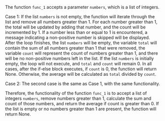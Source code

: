 The function `func_1` accepts a parameter `numbers`, which is a list of integers. 

Case 1: If the list `numbers` is not empty, the function will iterate through the list and remove all numbers greater than 1. For each number greater than 1, the total will be updated by adding that number, and the count will be incremented by 1. If a number less than or equal to 1 is encountered, a message indicating a non-positive number is skipped will be displayed. After the loop finishes, the list `numbers` will be empty, the variable `total` will contain the sum of all numbers greater than 1 that were removed, the variable `count` will represent the count of numbers greater than 1, and there will be no non-positive numbers left in the list. If the list `numbers` is initially empty, the loop will not execute, and `total` and `count` will remain 0. In all cases, after the if-else block executes, if `count` is 0, the function will return None. Otherwise, the average will be calculated as `total` divided by `count`.

Case 2: The second case is the same as Case 1, with the same functionality.

Therefore, the functionality of the function `func_1` is to accept a list of integers `numbers`, remove numbers greater than 1, calculate the sum and count of those numbers, and return the average if count is greater than 0. If the list is empty or no numbers greater than 1 are present, the function will return None.